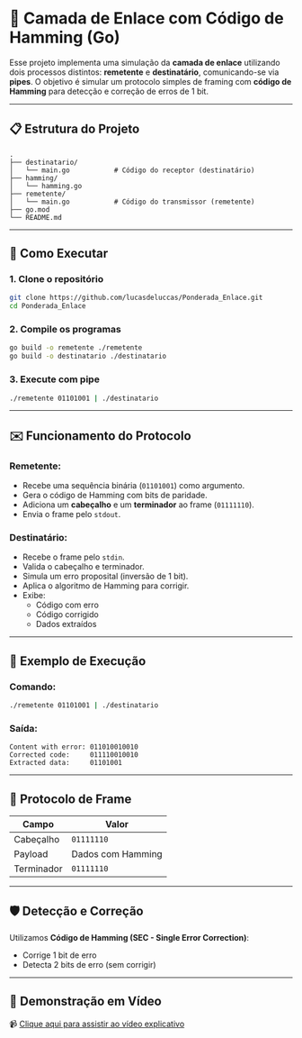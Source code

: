 # 📡 Camada de Enlace com Código de Hamming (Go)

Esse projeto implementa uma simulação da **camada de enlace** utilizando dois processos distintos: **remetente** e **destinatário**, comunicando-se via **pipes**. O objetivo é simular um protocolo simples de framing com **código de Hamming** para detecção e correção de erros de 1 bit.

---

## 📋 Estrutura do Projeto

```
.
├── destinatario/
│   └── main.go           # Código do receptor (destinatário)
├── hamming/
│   └── hamming.go      
├── remetente/
│   └── main.go           # Código do transmissor (remetente)
├── go.mod
└── README.md
```

---

## 🔧 Como Executar

### 1. Clone o repositório

```bash
git clone https://github.com/lucasdeluccas/Ponderada_Enlace.git
cd Ponderada_Enlace
```

### 2. Compile os programas

```bash
go build -o remetente ./remetente
go build -o destinatario ./destinatario
```

### 3. Execute com pipe

```bash
./remetente 01101001 | ./destinatario
```

---

## ✉️ Funcionamento do Protocolo

### Remetente:
- Recebe uma sequência binária (`01101001`) como argumento.
- Gera o código de Hamming com bits de paridade.
- Adiciona um **cabeçalho** e um **terminador** ao frame (`01111110`).
- Envia o frame pelo `stdout`.

### Destinatário:
- Recebe o frame pelo `stdin`.
- Valida o cabeçalho e terminador.
- Simula um erro proposital (inversão de 1 bit).
- Aplica o algoritmo de Hamming para corrigir.
- Exibe:
  - Código com erro
  - Código corrigido
  - Dados extraídos

---

## 🧠 Exemplo de Execução

### Comando:
```bash
./remetente 01101001 | ./destinatario
```

### Saída:

```
Content with error: 011010010010
Corrected code:     011110010010
Extracted data:     01101001
```

---

## 📐 Protocolo de Frame

| Campo        | Valor         |
|--------------|---------------|
| Cabeçalho    | `01111110`    |
| Payload      | Dados com Hamming |
| Terminador   | `01111110`    |

---

## 🛡️ Detecção e Correção

Utilizamos **Código de Hamming (SEC - Single Error Correction)**:
- Corrige 1 bit de erro
- Detecta 2 bits de erro (sem corrigir)

---

## 🎥 Demonstração em Vídeo

📹 [Clique aqui para assistir ao vídeo explicativo](https://youtu.be/seu-video-aqui)


